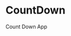 # CountDown
 Count Down App
         
                        
                                                                                                                                
                                                                                                       
                                                                                                     
                                                                                         
                                                                             
                                                    
                                 
                       
       
  
   
